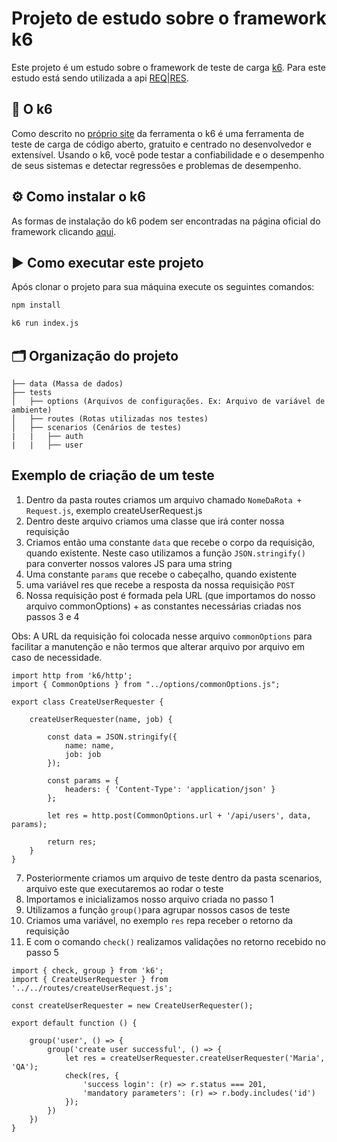 # Projeto de estudo sobre o framework k6

Este projeto é um estudo sobre o framework de teste de carga [k6](https://k6.io). Para este estudo está sendo utilizada a api [REQ|RES](https://reqres.in/).
## 📜 O k6
Como descrito no [próprio site](https://k6.io/docs/) da ferramenta o k6 é uma ferramenta de teste de carga de código aberto, gratuito e centrado no desenvolvedor e extensível. Usando o k6, você pode testar a confiabilidade e o desempenho de seus sistemas e detectar regressões e problemas de desempenho.

## ⚙️ Como instalar o k6
As formas de instalação do k6 podem ser encontradas na página oficial do framework clicando [aqui](https://k6.io/docs/getting-started/installation/).

## ▶️ Como executar este projeto
Após clonar o projeto para sua máquina execute os seguintes comandos:

```bash
npm install
```

```bash
k6 run index.js
```

## 🗂 Organização do projeto

```
├── data (Massa de dados)
├── tests
│   ├── options (Arquivos de configurações. Ex: Arquivo de variável de ambiente)
│   ├── routes (Rotas utilizadas nos testes)
│   ├── scenarios (Cenários de testes)
|   |   ├── auth
|   |   ├── user
```

## Exemplo de criação de um teste

1) Dentro da pasta routes criamos um arquivo chamado `NomeDaRota + Request.js`, exemplo createUserRequest.js
2) Dentro deste arquivo criamos uma classe que irá conter nossa requisição
3) Criamos então uma constante `data` que recebe o corpo da requisição, quando existente. Neste caso utilizamos a função `JSON.stringify()` para converter nossos valores JS para uma string
4) Uma constante `params` que recebe o cabeçalho, quando existente
5) uma variável res que recebe a resposta da nossa requisição `POST`
6) Nossa requisição post é formada pela URL (que importamos do nosso arquivo commonOptions) + as constantes necessárias criadas nos passos 3 e 4

Obs: A URL da requisição foi colocada nesse arquivo `commonOptions` para facilitar a manutenção e não termos que alterar arquivo por arquivo em caso de necessidade.

```JS
import http from 'k6/http';
import { CommonOptions } from "../options/commonOptions.js";

export class CreateUserRequester {

    createUserRequester(name, job) {

        const data = JSON.stringify({
            name: name,
            job: job
        });

        const params = {
            headers: { 'Content-Type': 'application/json' }
        };

        let res = http.post(CommonOptions.url + '/api/users', data, params);

        return res;
    }
}
```
7) Posteriormente criamos um arquivo de teste dentro da pasta scenarios, arquivo este que executaremos ao rodar o teste
8) Importamos e inicializamos nosso arquivo criada no passo 1
9) Utilizamos a função `group()`para agrupar nossos casos de teste
10) Criamos uma variável, no exemplo `res` repa receber o retorno da requisição
11) E com o comando `check()` realizamos validações no retorno recebido no passo 5

```JS
import { check, group } from 'k6';
import { CreateUserRequester } from '../../routes/createUserRequest.js';

const createUserRequester = new CreateUserRequester();

export default function () {

    group('user', () => {
        group('create user successful', () => {
            let res = createUserRequester.createUserRequester('Maria', 'QA');
            check(res, {
                'success login': (r) => r.status === 201,
                'mandatory parameters': (r) => r.body.includes('id')
            });
        })
    })
}

```
